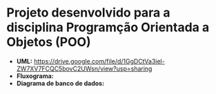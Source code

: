 # Projeto desenvolvido para a disciplina Programção Orientada a Objetos (POO)

- **UML:** https://drive.google.com/file/d/1GgDCtVa3iel-ZW7XV7FCQC5bovC2UWsn/view?usp=sharing
- **Fluxograma:**
- **Diagrama de banco de dados:**

